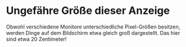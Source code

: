 # Ungefähre Größe dieser Anzeige

Obwohl verschiedene Monitore unterschiedliche Pixel-Größen besitzen, werden
Dinge auf dem Bildschirm etwa gleich groß dargestellt. Das hier sind etwa 20
Zentimeter!
